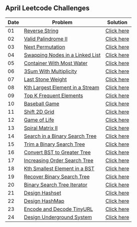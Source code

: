 ## April Leetcode Challenges

| Date | Problem | Solution |
| ---- | ------- | -------- |
| 01 | [Reverse String](https://leetcode.com/problems/reverse-string/) | [Click here](https://github.com/sadab-halim/Leetcode-Solutions/blob/main/Java/Reverse_String.java) |
| 02 | [Valid Palindrome II](https://leetcode.com/problems/valid-palindrome-ii/) | [Click here](https://github.com/sadab-halim/Leetcode-Solutions/blob/main/Java/Valid_Palindrome_II.java) |
| 03 | [Next Permutation](https://leetcode.com/problems/next-permutation/) | [Click here](https://github.com/sadab-halim/Leetcode-Solutions/blob/main/Java/Next_Permutation.java) |
| 04 | [Swapping Nodes in a Linked List](https://leetcode.com/problems/swapping-nodes-in-a-linked-list/) | [Click here](https://github.com/sadab-halim/Leetcode-Solutions/blob/main/Java/Swapping_Nodes_in_a_Linked_List.java) |
| 05 | [Container With Most Water](https://leetcode.com/problems/container-with-most-water/) | [Click here](https://github.com/sadab-halim/Leetcode-Solutions/blob/main/Java/Contains_Most_Water.java) |
| 06 | [3Sum With Multiplicity](https://leetcode.com/problems/3sum-with-multiplicity/) | [Click here](https://github.com/sadab-halim/Leetcode-Solutions/blob/main/Java/3Sum_With_Multiplicity.java) |
| 07 | [Last Stone Weight](https://leetcode.com/problems/last-stone-weight/) | [Click here](https://github.com/sadab-halim/Leetcode-Solutions/blob/main/Java/Last_Stone_Weight.java) |
| 08 | [Kth Largest Element in a Stream](https://leetcode.com/problems/kth-largest-element-in-a-stream/) | [Click here](https://github.com/sadab-halim/Leetcode-Solutions/blob/main/Java/Kth_Largest_Element_in_a_Stream.java) |
| 09 | [Top K Frequent Elements](https://leetcode.com/problems/top-k-frequent-elements/) | [Click here](https://github.com/sadab-halim/Leetcode-Solutions/blob/main/Java/Top_K_Frequent_Elements.java) |
| 10 | [Baseball Game](https://leetcode.com/problems/baseball-game/) | [Click here](https://github.com/sadab-halim/Leetcode-Solutions/blob/main/Java/Baseball_Game.java) |
| 11 | [Shift 2D Grid](https://leetcode.com/problems/shift-2d-grid/) | [Click here](https://github.com/sadab-halim/Leetcode-Solutions/blob/main/Java/Shift_2D_Grid.java) |
| 12 | [Game of Life](https://leetcode.com/problems/game-of-life/) | [Click here](https://github.com/sadab-halim/Leetcode-Solutions/blob/main/Java/Game_of_Life.java) |
| 13 | [Spiral Matrix II](https://leetcode.com/problems/spiral-matrix-ii/) | [Click here](https://github.com/sadab-halim/Leetcode-Solutions/blob/main/Java/Spiral_Matrix_II.java) |
| 14 | [Search in a Binary Search Tree](https://leetcode.com/problems/search-in-a-binary-search-tree/) | [Click here](https://github.com/sadab-halim/Leetcode-Solutions/blob/main/Java/Search_in_a_Binary_Search_Tree.java) |
| 15 | [Trim a Binary Search Tree](https://leetcode.com/problems/trim-a-binary-search-tree/) | [Click here](https://github.com/sadab-halim/Leetcode-Solutions/blob/main/Java/Trim_a_Binary_Search_Tree.java) |
| 16 | [Convert BST to Greater Tree](https://leetcode.com/problems/convert-bst-to-greater-tree/) | [Click here](https://github.com/sadab-halim/Leetcode-Solutions/blob/main/Java/Convert_BST_to_Greater_Tree.java) |
| 17 | [Increasing Order Search Tree](https://leetcode.com/problems/increasing-order-search-tree/) | [Click here](https://github.com/sadab-halim/Leetcode-Solutions/blob/main/Java/Increasing_Order_Search_Tree.java) |
| 18 | [Kth Smallest Element in a BST](https://leetcode.com/problems/kth-smallest-element-in-a-bst/) | [Click here](https://github.com/sadab-halim/Leetcode-Solutions/blob/main/Java/Kth_Smallest_Element_in_a_BST.java) |
| 19 | [Recover Binary Search Tree](https://leetcode.com/problems/recover-binary-search-tree/) | [Click here](https://github.com/sadab-halim/Leetcode-Solutions/blob/main/Java/Recover_Binary_Search_Tree.java) |
| 20 | [Binary Search Tree Iterator](https://leetcode.com/problems/binary-search-tree-iterator/) | [Click here](https://github.com/sadab-halim/Leetcode-Solutions/blob/main/Java/Binary_Search_Tree_Iterator.java) |
| 21 | [Design Hashset](https://leetcode.com/problems/design-hashset/) | [Click here](https://github.com/sadab-halim/Leetcode-Solutions/blob/main/Java/Design_Hashset.java) |
| 22 | [Design HashMap](https://leetcode.com/problems/design-hashmap/) | [Click here](https://github.com/sadab-halim/Leetcode-Solutions/blob/main/Java/Design_HashMap.java) |
| 23 | [Encode and Decode TinyURL](https://leetcode.com/problems/encode-and-decode-tinyurl/) | [Click here](https://github.com/sadab-halim/Leetcode-Solutions/blob/main/Java/Encode_and_Decode_TinyURL.java) |
| 24 | [Design Underground System](https://leetcode.com/problems/design-underground-system/) | [Click here](https://github.com/sadab-halim/Leetcode-Solutions/blob/main/Java/Design_Underground_System.java) |